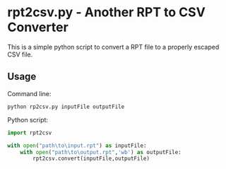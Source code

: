 # rpt2csv.py - Another RPT to CSV Converter

This is a simple python script to convert a RPT file to a properly escaped CSV file.
	
## Usage

Command line:
	
	python rp2csv.py inputFile outputFile

Python script:

```python
import rpt2csv

with open("path\to\input.rpt") as inputFile:
	with open("path\to\output.rpt",'wb') as outputFile:
		rpt2csv.convert(inputFile,outputFile)
```
